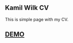 ## Kamil Wilk CV

This is simple page with my CV.

##  [DEMO](https://kamilwilk95.github.io/my-cv/?fbclid=IwAR3CJh_GENJTSf-aOJIsMWrYF91gqi3fcSkcUgf2E41GlDp4yZpSyKcsDpU "## DEMO")